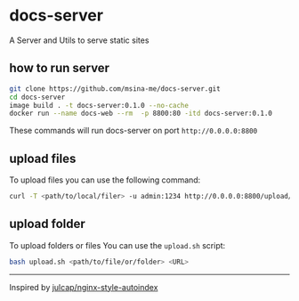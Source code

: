# docs-server
A Server and Utils to serve static sites

## how to run server

```bash
git clone https://github.com/msina-me/docs-server.git
cd docs-server
image build . -t docs-server:0.1.0 --no-cache
docker run --name docs-web --rm  -p 8800:80 -itd docs-server:0.1.0
```

These commands will run docs-server on port `http://0.0.0.0:8800`

## upload files
To upload files you can use the following command:

```bash
curl -T <path/to/local/filer> -u admin:1234 http://0.0.0.0:8800/upload/<destination/path>
```

## upload folder
To upload folders or files You can use the `upload.sh` script:

```bash
bash upload.sh <path/to/file/or/folder> <URL>
```

-------------------

Inspired by [julcap/nginx-style-autoindex](https://github.com/julcap/nginx-style-autoindex) 